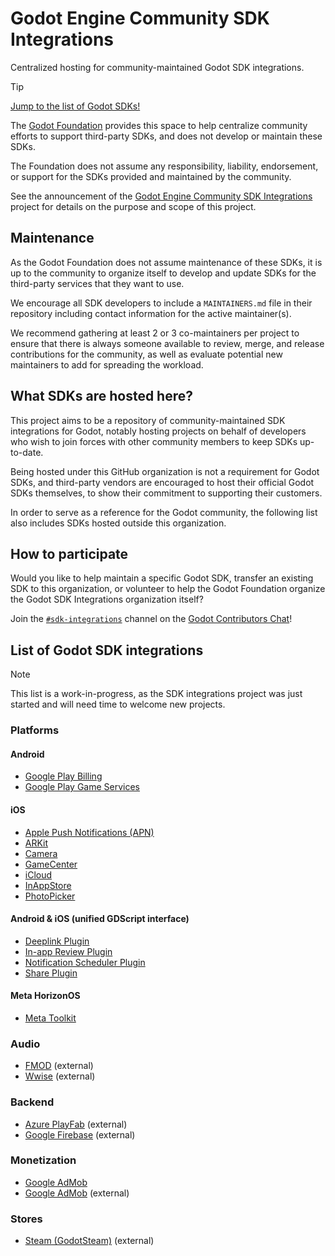 # Godot Engine Community SDK Integrations

Centralized hosting for community-maintained Godot SDK integrations.

> [!TIP]
> [Jump to the list of Godot SDKs!](#list-of-godot-sdk-integrations)

The [Godot Foundation](https://godot.foundation/) provides this space to help
centralize community efforts to support third-party SDKs, and does not
develop or maintain these SDKs.

The Foundation does not assume any responsibility, liability, endorsement, or
support for the SDKs provided and maintained by the community.

See the announcement of the [Godot Engine Community SDK Integrations](https://godotengine.org/article/godot-sdk-integrations/)
project for details on the purpose and scope of this project.

## Maintenance

As the Godot Foundation does not assume maintenance of these SDKs, it is up
to the community to organize itself to develop and update SDKs for the
third-party services that they want to use.

We encourage all SDK developers to include a `MAINTAINERS.md` file in their
repository including contact information for the active maintainer(s).

We recommend gathering at least 2 or 3 co-maintainers per project to ensure
that there is always someone available to review, merge, and release
contributions for the community, as well as evaluate potential new
maintainers to add for spreading the workload.

## What SDKs are hosted here?

This project aims to be a repository of community-maintained SDK integrations
for Godot, notably hosting projects on behalf of developers who wish to join
forces with other community members to keep SDKs up-to-date.

Being hosted under this GitHub organization is not a requirement for Godot
SDKs, and third-party vendors are encouraged to host their official Godot
SDKs themselves, to show their commitment to supporting their customers.

In order to serve as a reference for the Godot community, the following list
also includes SDKs hosted outside this organization.

## How to participate

Would you like to help maintain a specific Godot SDK, transfer an existing
SDK to this organization, or volunteer to help the Godot Foundation organize
the Godot SDK Integrations organization itself?

Join the [`#sdk-integrations`](https://chat.godotengine.org/channel/sdk-integrations)
channel on the [Godot Contributors Chat](https://chat.godotengine.org/)!

## List of Godot SDK integrations

> [!NOTE]
> This list is a work-in-progress, as the SDK integrations project was just
> started and will need time to welcome new projects.

### Platforms

#### Android

- [Google Play Billing](https://github.com/godot-sdk-integrations/godot-google-play-billing)
- [Google Play Game Services](https://github.com/godot-sdk-integrations/godot-play-game-services)

#### iOS

- [Apple Push Notifications (APN)](https://github.com/godot-sdk-integrations/godot-ios-plugins/tree/master/plugins/apn)
- [ARKit](https://github.com/godot-sdk-integrations/godot-ios-plugins/tree/master/plugins/arkit)
- [Camera](https://github.com/godot-sdk-integrations/godot-ios-plugins/tree/master/plugins/camera)
- [GameCenter](https://github.com/godot-sdk-integrations/godot-ios-plugins/tree/master/plugins/gamecenter)
- [iCloud](https://github.com/godot-sdk-integrations/godot-ios-plugins/tree/master/plugins/icloud)
- [InAppStore](https://github.com/godot-sdk-integrations/godot-ios-plugins/tree/master/plugins/inappstore)
- [PhotoPicker](https://github.com/godot-sdk-integrations/godot-ios-plugins/tree/master/plugins/photo_picker)

#### Android & iOS (unified GDScript interface)

- [Deeplink Plugin](https://github.com/godot-sdk-integrations/godot-deeplink)
- [In-app Review Plugin](https://github.com/godot-sdk-integrations/godot-inapp-review)
- [Notification Scheduler Plugin](https://github.com/godot-sdk-integrations/godot-notification-scheduler)
- [Share Plugin](https://github.com/godot-sdk-integrations/godot-share)

#### Meta HorizonOS

- [Meta Toolkit](https://github.com/godot-sdk-integrations/godot-meta-toolkit)

### Audio

- [FMOD](https://github.com/utopia-rise/fmod-gdextension) (external)
- [Wwise](https://github.com/alessandrofama/wwise-godot-integration) (external)

### Backend

- [Azure PlayFab](https://github.com/Structed/godot-playfab) (external)
- [Google Firebase](https://github.com/GodotNuts/GodotFirebase) (external)

### Monetization

- [Google AdMob](https://github.com/godot-sdk-integrations/godot-admob)
- [Google AdMob](https://github.com/poingstudios/godot-admob-plugin) (external)

### Stores

- [Steam (GodotSteam)](https://github.com/GodotSteam/GodotSteam) (external)
